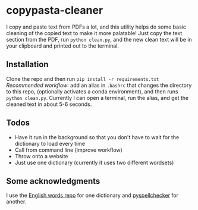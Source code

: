 # copypasta-cleaner

I copy and paste text from PDFs a lot, and this utility helps do some basic cleaning of the copied text to make it more palatable! Just copy the text section from the PDF, run `python clean.py`, and the new clean text will be in your clipboard and printed out to the terminal.

## Installation
Clone the repo and then run `pip install -r requirements.txt`
*Recommended workflow*: add an alias in `.bashrc` that changes the directory to this repo, (optionally activates a conda environment), and then runs `python clean.py`. Currently I can open a terminal, run the alias, and get the cleaned text in about 5-6 seconds.

## Todos
- Have it run in the background so that you don't have to wait for the dictionary to load every time
- Call from command line (improve workflow)
- Throw onto a website
- Just use one dictionary (currently it uses two different wordsets)

## Some acknowledgments
I use the [English words repo](https://github.com/dwyl/english-words) for one dictionary and [pyspellchecker](https://github.com/barrust/pyspellchecker) for another.
